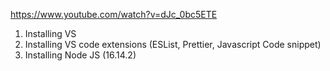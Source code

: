 https://www.youtube.com/watch?v=dJc_0bc5ETE

1. Installing VS
2. Installing VS code extensions (ESList, Prettier, Javascript Code snippet)
3. Installing Node JS (16.14.2)
